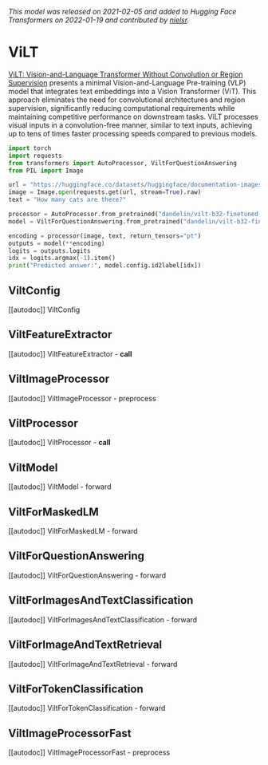 <!--Copyright 2021 The HuggingFace Team. All rights reserved.

Licensed under the Apache License, Version 2.0 (the "License"); you may not use this file except in compliance with
the License. You may obtain a copy of the License at

http://www.apache.org/licenses/LICENSE-2.0

Unless required by applicable law or agreed to in writing, software distributed under the License is distributed on
an "AS IS" BASIS, WITHOUT WARRANTIES OR CONDITIONS OF ANY KIND, either express or implied. See the License for the
specific language governing permissions and limitations under the License.

⚠️ Note that this file is in Markdown but contain specific syntax for our doc-builder (similar to MDX) that may not be
rendered properly in your Markdown viewer.

-->
*This model was released on 2021-02-05 and added to Hugging Face Transformers on 2022-01-19 and contributed by [nielsr](https://huggingface.co/nielsr).*

# ViLT

[ViLT: Vision-and-Language Transformer Without Convolution or Region Supervision](https://huggingface.co/papers/2102.03334) presents a minimal Vision-and-Language Pre-training (VLP) model that integrates text embeddings into a Vision Transformer (ViT). This approach eliminates the need for convolutional architectures and region supervision, significantly reducing computational requirements while maintaining competitive performance on downstream tasks. ViLT processes visual inputs in a convolution-free manner, similar to text inputs, achieving up to tens of times faster processing speeds compared to previous models.

<hfoptions id="usage">
<hfoption id="ViltForQuestionAnswering">

```py
import torch
import requests
from transformers import AutoProcessor, ViltForQuestionAnswering
from PIL import Image

url = "https://huggingface.co/datasets/huggingface/documentation-images/resolve/main/pipeline-cat-chonk.jpeg"
image = Image.open(requests.get(url, stream=True).raw)
text = "How many cats are there?"

processor = AutoProcessor.from_pretrained("dandelin/vilt-b32-finetuned-vqa")
model = ViltForQuestionAnswering.from_pretrained("dandelin/vilt-b32-finetuned-vqa", dtype="auto")

encoding = processor(image, text, return_tensors="pt")
outputs = model(**encoding)
logits = outputs.logits
idx = logits.argmax(-1).item()
print("Predicted answer:", model.config.id2label[idx])
```

</hfoption>
</hfoptions>

## ViltConfig

[[autodoc]] ViltConfig

## ViltFeatureExtractor

[[autodoc]] ViltFeatureExtractor
    - __call__

## ViltImageProcessor

[[autodoc]] ViltImageProcessor
    - preprocess

## ViltProcessor

[[autodoc]] ViltProcessor
    - __call__

## ViltModel

[[autodoc]] ViltModel
    - forward

## ViltForMaskedLM

[[autodoc]] ViltForMaskedLM
    - forward

## ViltForQuestionAnswering

[[autodoc]] ViltForQuestionAnswering
    - forward

## ViltForImagesAndTextClassification

[[autodoc]] ViltForImagesAndTextClassification
    - forward

## ViltForImageAndTextRetrieval

[[autodoc]] ViltForImageAndTextRetrieval
    - forward

## ViltForTokenClassification

[[autodoc]] ViltForTokenClassification
    - forward

## ViltImageProcessorFast

[[autodoc]] ViltImageProcessorFast
    - preprocess

